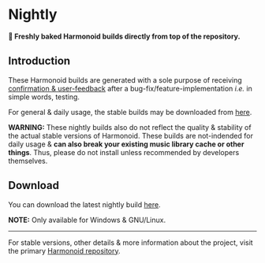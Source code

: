 # Nightly

**🍰 Freshly baked Harmonoid builds directly from top of the repository.**

## Introduction

These Harmonoid builds are generated with a sole purpose of receiving [confirmation & user-feedback](https://github.com/harmonoid/harmonoid/issues) after a bug-fix/feature-implementation _i.e._ in simple words, testing.

For general & daily usage, the stable builds may be downloaded from [here](https://harmonoid.com/downloads/).

**WARNING:** These nightly builds also do not reflect the quality & stability of the actual stable versions of Harmonoid. These builds are not-indended for daily usage & **can also break your existing music library cache or other things**. Thus, please do not install unless recommended by developers themselves.

## Download

You can download the latest nightly build [here](https://github.com/harmonoid/nightly/releases/tag/nightly).

**NOTE:** Only available for Windows & GNU/Linux.

<hr>

For stable versions, other details & more information about the project, visit the primary [Harmonoid repository](https://github.com/harmonoid/harmonoid).
